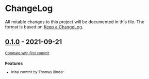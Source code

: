 # ChangeLog

All notable changes to this project will be documented in this file. The format is based on [Keep a ChangeLog](http://keepachangelog.com/en/1.0.0/).

<!--insertion marker-->

## [0.1.0]() - 2021-09-21

<small>[Compare with first commit]()

### Features
- Inital commit by Thomas Binder